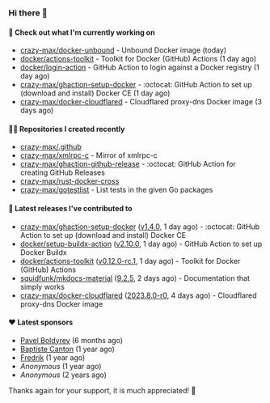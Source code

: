 ### Hi there 👋

#### 👷 Check out what I'm currently working on

- [crazy-max/docker-unbound](https://github.com/crazy-max/docker-unbound) - Unbound Docker image (today)
- [docker/actions-toolkit](https://github.com/docker/actions-toolkit) - Toolkit for Docker (GitHub) Actions (1 day ago)
- [docker/login-action](https://github.com/docker/login-action) - GitHub Action to login against a Docker registry (1 day ago)
- [crazy-max/ghaction-setup-docker](https://github.com/crazy-max/ghaction-setup-docker) - :octocat: GitHub Action to set up (download and install) Docker CE (1 day ago)
- [crazy-max/docker-cloudflared](https://github.com/crazy-max/docker-cloudflared) - Cloudflared proxy-dns Docker image (3 days ago)

#### 👨‍💻 Repositories I created recently

- [crazy-max/.github](https://github.com/crazy-max/.github)
- [crazy-max/xmlrpc-c](https://github.com/crazy-max/xmlrpc-c) - Mirror of xmlrpc-c
- [crazy-max/ghaction-github-release](https://github.com/crazy-max/ghaction-github-release) - :octocat: GitHub Action for creating GitHub Releases
- [crazy-max/rust-docker-cross](https://github.com/crazy-max/rust-docker-cross)
- [crazy-max/gotestlist](https://github.com/crazy-max/gotestlist) - List tests in the given Go packages

#### 🚀 Latest releases I've contributed to

- [crazy-max/ghaction-setup-docker](https://github.com/crazy-max/ghaction-setup-docker) ([v1.4.0](https://github.com/crazy-max/ghaction-setup-docker/releases/tag/v1.4.0), 1 day ago) - :octocat: GitHub Action to set up (download and install) Docker CE
- [docker/setup-buildx-action](https://github.com/docker/setup-buildx-action) ([v2.10.0](https://github.com/docker/setup-buildx-action/releases/tag/v2.10.0), 1 day ago) - GitHub Action to set up Docker Buildx
- [docker/actions-toolkit](https://github.com/docker/actions-toolkit) ([v0.12.0-rc.1](https://github.com/docker/actions-toolkit/releases/tag/v0.12.0-rc.1), 1 day ago) - Toolkit for Docker (GitHub) Actions
- [squidfunk/mkdocs-material](https://github.com/squidfunk/mkdocs-material) ([9.2.5](https://github.com/squidfunk/mkdocs-material/releases/tag/9.2.5), 2 days ago) - Documentation that simply works
- [crazy-max/docker-cloudflared](https://github.com/crazy-max/docker-cloudflared) ([2023.8.0-r0](https://github.com/crazy-max/docker-cloudflared/releases/tag/2023.8.0-r0), 4 days ago) - Cloudflared proxy-dns Docker image

#### ❤️ Latest sponsors
- [Pavel Boldyrev](https://github.com/bpg) (6 months ago)
- [Baptiste Canton](https://github.com/batmac) (1 year ago)
- [Fredrik](https://github.com/fredrikscode) (1 year ago)
- _Anonymous_ (1 year ago)
- _Anonymous_ (2 years ago)

Thanks again for your support, it is much appreciated! 🙏
